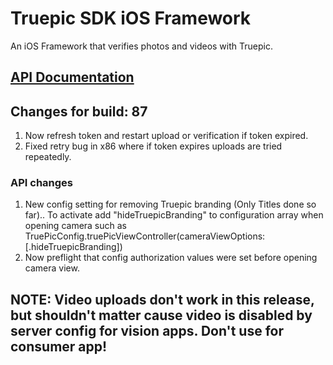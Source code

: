 Truepic SDK iOS Framework
=
An iOS Framework that verifies photos and videos with Truepic.

## [API Documentation](Truepic_iOS_SDK.pdf)

## Changes for build: 87
1. Now refresh token and restart upload or verification if token expired.
2.  Fixed retry bug in x86 where if token expires uploads are tried repeatedly.

###  API changes
1.  New config setting for removing Truepic branding (Only Titles done so far)..
To activate add "hideTruepicBranding" to configuration array when opening camera such as 
TruePicConfig.truePicViewController(cameraViewOptions: [.hideTruepicBranding])
2.  Now preflight that config authorization values were set before opening camera view.


## NOTE: Video uploads don't work in this release, but shouldn't matter cause video is disabled by server config for vision apps. Don't use for consumer app!
